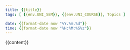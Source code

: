 ```yaml
---
title: {{title}}
tags: [ {{env.UNI_SEM}}, {{env.UNI_COURSE}}, Topics ]

date: {{format-date now "%Y.%m.%d"}}
time: {{format-date now "%H:%M:%S%z"}}
---
```


{{content}}
